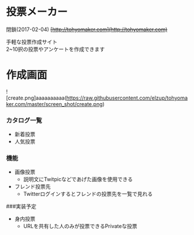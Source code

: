 投票メーカー
===

閉鎖(2017-02-04) ~~[http://tohyomaker.com](http://tohyomaker.com)~~

手軽な投票作成サイト  
2~10択の投票やアンケートを作成できます

# 作成画面
![create.png]aaaaaaaaaa(https://raw.githubusercontent.com/elzup/tohyomaker.com/master/screen_shot/create.png)


### カタログ一覧
* 新着投票
* 人気投票

### 機能

* 画像投票
  * 説明文にTwitpicなどであげた画像を使用できる
* フレンド投票先
  * Twitterログインするとフレンドの投票先を一覧で見れる

###実装予定
* 身内投票
  * URLを共有した人のみが投票できるPrivateな投票
